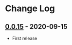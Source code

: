 # Change Log

## [0.0.15](https://github.com/dldevinc/paper-admin/tree/v0.0.15) - 2020-09-15
- First release
